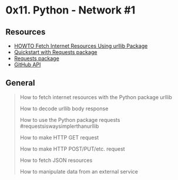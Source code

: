 # 0x11. Python - Network #1

## Resources
- [HOWTO Fetch Internet Resources Using urllib Package](https://docs.python.org/3/howto/urllib2.html)
- [Quickstart with Requests package](https://requests.readthedocs.io/en/latest/)
- [Requests package](https://pypi.org/project/requests/)
- [GitHub API](https://docs.github.com/en/rest/commits/commits?apiVersion=2022-11-28)

## General
>How to fetch internet resources with the Python package urllib
>
>How to decode urllib body response
>
>How to use the Python package requests #requestsiswaysimplerthanurllib
>
>How to make HTTP GET request
>
>How to make HTTP POST/PUT/etc. request
>
>How to fetch JSON resources
>
>How to manipulate data from an external service
